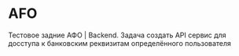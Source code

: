 # AFO
Тестовое задние АФO | Backend. Задача создать API сервис для досступа к банковским реквизитам определённого пользователя
